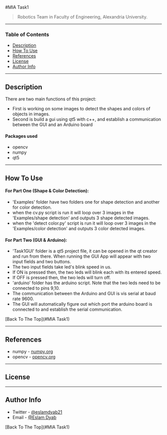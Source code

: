 #MIA Task1

>Robotics Team in Faculty of Engineering, Alexandria University.

---

### Table of Contents
- [Description](#description)
- [How To Use](#how-to-use)
- [References](#references)
- [License](#license)
- [Author Info](#author-info)

---

## Description
There are two main functions of this project:
- First is working on some
images to detect the shapes and colors of objects in images.
- Second is build a gui using qt5 with c++, and establish a communication
between the GUI and an Arduino board
#### Packages used

- opencv
- numpy
- qt5

---

## How To Use
#### For Part One (Shape & Color Detection):
- 'Examples' folder have two folders one for shape detection and another for color detection.
- when the cv.py script is run it will loop over 3 images in the 'Examples/shape detection'
and outputs 3 shape detected images.
- when the 'detect color.py' script is run it will loop over 3 images in the 'Examples/color detection'
and outputs 3 color detected images.

#### For Part Two (GUI & Arduino):
- 'Task1GUI' folder is a qt5 project file, it can be opened in the qt creator
and run from there. When running the GUI App will appear with two input fields
and two buttons. 
- The two input fields take led's blink speed in us.
- If ON is pressed then, the two leds will blink each with its entered speed.
- If OFF is pressed then, the two leds will turn off.
- 'arduino' folder has the arduino script. Note that the two leds need
to be connected to pins 9,10.
- The communication between the Arduino and GUI is vis serial at baud rate 9600.
- The GUI will automatically figure out which port the arduino board is connected to
and establish the serial communication.

[Back To The Top](#MIA Task1)

---

## References
- numpy - [numpy.org](https://numpy.org/doc/1.21/user/index.html)
- opencv - [opencv.org](https://docs.opencv.org/4.5.4/)

---

## License

---

## Author Info

- Twitter - [@eslamdyab21](https://twitter.com/EslamDyab10)
- Email - [@Eslam Dyab](es-eslam.dyab2019@alexu.edu.eg)

[Back To The Top](#MIA Task1)

